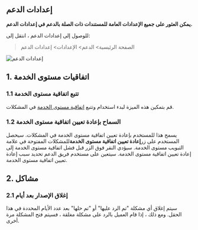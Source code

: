 ## إعدادات الدعم

**يمكن العثور على جميع الإعدادات العامة للمستندات ذات الصلة بالدعم في إعدادات الدعم.**

للوصول إلى إعدادات الدعم ، انتقل إلى:

> الصفحة الرئيسية> الدعم> الإعدادات> إعدادات الدعم

![إعدادات الدعم](https://docs.erpnext.com/files/support-settings.png)

## 1. اتفاقيات مستوى الخدمة

### 1.1 تتبع اتفاقية مستوى الخدمة

قم بتمكين هذه الميزة لبدء استخدام وتتبع [اتفاقية مستوى الخدمة](https://docs.erpnext.com/docs/v13/user/manual/en/support/service-level-agreement) في المشكلات.

### 1.2 السماح بإعادة تعيين اتفاقية مستوى الخدمة

يسمح هذا للمستخدم بإعادة تعيين اتفاقية مستوى الخدمة في المشكلات. سيحصل المستخدم على زر**إعادة تعيين اتفاقية مستوى الخدمة**للمشكلات المفتوحة في علامة التبويب مستوى الخدمة. سيؤدي النقر فوق الزر قبل فشل اتفاقية مستوى الخدمة إلى إعادة تعيين اتفاقية مستوى الخدمة. سيتعين على مستخدم فريق الدعم تحديد سبب إعادة تعيين اتفاقية مستوى الخدمة.

## 2. مشاكل

### 2.1 إغلاق الإصدار بعد أيام

سيتم إغلاق أي مشكلة "تم الرد عليها" أو "تم حلها" بعد عدد الأيام المحددة في هذا الحقل. ومع ذلك ، إذا قام العميل بالرد على مشكلة مغلقة ، فسيتم فتح المشكلة مرة أخرى.